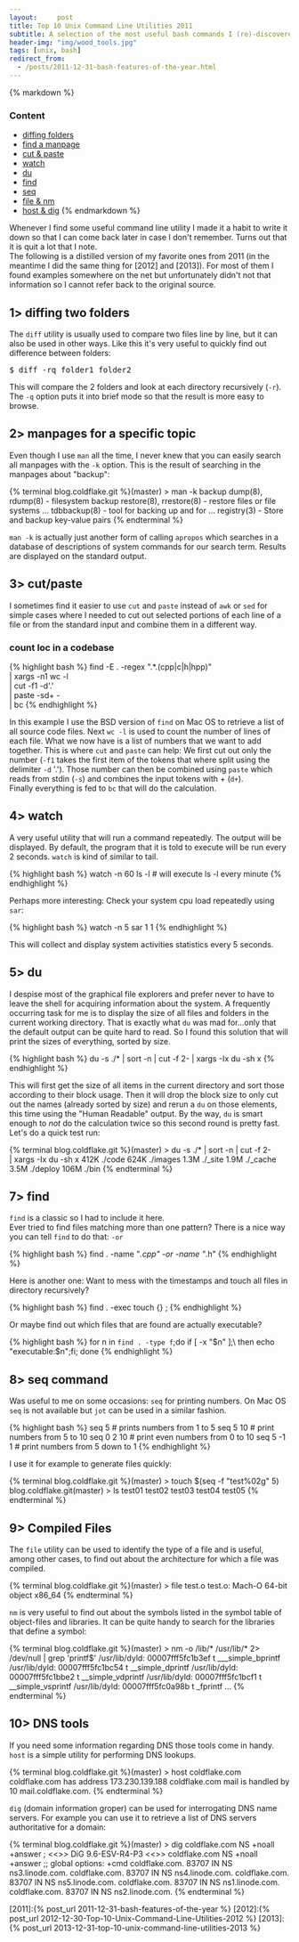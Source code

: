 ```yaml
---
layout:     post
title: Top 10 Unix Command Line Utilities 2011
subtitle: A selection of the most useful bash commands I (re)-discovered this year.
header-img: "img/wood_tools.jpg"
tags: [unix, bash]
redirect_from:
  - /posts/2011-12-31-bash-features-of-the-year.html
---
```


<div class="table-of-contents">

{% markdown %}
### Content

* [diffing folders](#diffing-two-folders)
* [find a manpage](#manpages-for-a-specific-topic)
* [cut & paste](#cutpaste)
* [watch](#watch)
* [du](#du)
* [find](#find)
* [seq](#seq-command)
* [file & nm](#compiled-files)
* [host & dig](#dns-tools)
{% endmarkdown %}

</div>

Whenever I find some useful command line utility I made it a habit to write it down so that I can
come back later in case I don't remember. Turns out that it is quit a lot that I note.  
The following is a distilled version of my favorite ones from 2011 (in the meantime I did the same
thing for [2012] and [2013]). For most of them I found examples somewhere on the net but
unfortunately didn't not that information so I cannot refer back to the original source.

## 1> diffing two folders

The `diff` utility is usually used to compare two files line by line, but it can also be used in
other ways. Like this it's very useful to quickly find out difference between folders:

<pre class="terminal">
$ diff -rq folder1 folder2
</pre>

This will compare the 2 folders and look at each directory recursively (`-r`). The `-q` option puts
it into brief mode so that the result is more easy to browse.

## 2> manpages for a specific topic

Even though I use `man` all the time, I never knew that you can easily search all manpages with the
`-k` option. This is the result of searching in the manpages about "backup":

{% terminal blog.coldflake.git %}(master) > man -k backup
dump(8), rdump(8)        - filesystem backup
restore(8), rrestore(8)  - restore files or file systems ...
tdbbackup(8)             - tool for backing up and for ...
registry(3)              - Store and backup key-value pairs
{% endterminal %}

`man -k` is actually just another form of calling `apropos` which searches in a database of
descriptions of system commands for our search term. Results are displayed on the standard output.

## 3> cut/paste

I sometimes find it easier to use `cut` and `paste` instead of `awk` or `sed` for simple cases where
I needed to cut out selected portions of each line of a file or from the standard input and combine
them in a different way.

### count loc in a codebase

{% highlight bash %}
find -E . -regex ".*\.(cpp|c|h|hpp)" \
  | xargs -n1 wc -l \
  | cut -f1 -d'.' \
  | paste -sd+ - \
  | bc
{% endhighlight %}

In this example I use the BSD version of `find` on Mac OS to retrieve a list of all source code
files. Next `wc -l` is used to count the number of lines of each file. What we now have is a list of
numbers that we want to add together. This is where `cut` and `paste` can help: We first cut out
only the number (`-f1` takes the first item of the tokens that where split using the delimiter `-d`
'.'). Those number can then be combined using `paste` which reads from stdin (`-s`) and combines the
input tokens with + (`d+`).  
Finally everything is fed to `bc` that will do the calculation.

## 4> watch

A very useful utility that will run a command repeatedly. The output will be displayed. By default,
the program that it is told to execute will be run every 2 seconds. `watch` is kind of similar to
tail.

{% highlight bash %}
watch -n 60 ls -l # will execute ls -l every minute
{% endhighlight %}

Perhaps more interesting: Check your system cpu load repeatedly using `sar`:

{% highlight bash %}
watch -n 5 sar 1 1
{% endhighlight %}

This will collect and display system activities statistics every 5 seconds.

## 5> du

I despise most of the graphical file explorers and prefer never to have to leave the shell for
acquiring information about the system. A frequently occurring task for me is to display the size of
all files and folders in the current working directory. That is exactly what `du` was mad for...only
that the default output can be quite hard to read. So I found this solution that will print the
sizes of everything, sorted by size.

{% highlight bash %}
du -s ./* | sort -n | cut -f 2- | xargs -Ix du -sh x
{% endhighlight %}

This will first get the size of all items in the current directory and sort those according to their
block usage. Then it will drop the block size to only cut out the names (already sorted by size) and
rerun a `du` on those elements, this time using the "Human Readable" output. By the way, `du` is
smart enough to *not* do the calculation twice so this second round is pretty fast.  
Let's do a quick test run:

{% terminal blog.coldflake.git %}(master) > du -s ./* | sort -n | cut -f 2- \
  | xargs -Ix du -sh x
412K	./code
624K	./images
1.3M	./_site
1.9M	./_cache
3.5M	./deploy
106M	./bin
{% endterminal %}


## 7> find

`find` is a classic so I had to include it here.  
Ever tried to find files matching more than one pattern? There is a nice way you can tell `find` to do that: `-or`

{% highlight bash %}
find . -name "*.cpp" -or -name "*.h"
{% endhighlight %}

Here is another one: Want to mess with the timestamps and touch all files in directory recursively?

{% highlight bash %}
find . -exec touch {} \;
{% endhighlight %}

Or maybe find out which files that are found are actually executable?

{% highlight bash %}
for n in `find . -type f`;do if [ -x "$n" ];\
	then echo "executable:$n";fi; done
{% endhighlight %}

## 8> seq command

Was useful to me on some occasions:  `seq` for printing numbers. On Mac OS `seq` is not available
but `jot` can be used in a similar fashion.

{% highlight bash %}
seq 5       # prints numbers from 1 to 5
seq 5 10    # print numbers from 5 to 10
seq 0 2 10  # print even numbers from 0 to 10
seq 5 -1 1  # print numbers from 5 down to 1
{% endhighlight %}

I use it for example to generate files quickly:

{% terminal blog.coldflake.git %}(master) > touch $(seq -f "test%02g" 5)
<span class="prompt">blog.coldflake.git</span>(master) > ls
test01  test02  test03  test04  test05
{% endterminal %}

## 9> Compiled Files

The `file` utility can be used to identify the type of a file and is useful, among other cases, to
find out about the architecture for which a file was compiled.

{% terminal blog.coldflake.git %}(master) > file test.o
test.o: Mach-O 64-bit object x86_64
{% endterminal %}

`nm` is very useful to find out about the symbols listed in the symbol table of object-files and
libraries. It can be quite handy to search for the libraries that define a symbol:

{% terminal blog.coldflake.git %}(master) > nm -o /lib/* /usr/lib/* 2> /dev/null | grep 'printf$'
/usr/lib/dyld: 00007fff5fc1b3ef t ___simple_bprintf
/usr/lib/dyld: 00007fff5fc1bc54 t __simple_dprintf
/usr/lib/dyld: 00007fff5fc1bbe2 t __simple_vdprintf
/usr/lib/dyld: 00007fff5fc1bcf1 t __simple_vsprintf
/usr/lib/dyld: 00007fff5fc0a98b t _fprintf
...
{% endterminal %}


## 10> DNS tools

If you need some information regarding DNS those tools come in handy. `host` is a simple utility for performing DNS lookups. 

{% terminal blog.coldflake.git %}(master) > host coldflake.com
coldflake.com has address 173.230.139.188
coldflake.com mail is handled by 10 mail.coldflake.com.
{% endterminal %}

`dig` (domain information groper) can be used for interrogating DNS name servers. For example you
can use it to retrieve a list of DNS servers authoritative for a domain:

{% terminal blog.coldflake.git %}(master) > dig coldflake.com NS +noall +answer
; <<>> DiG 9.6-ESV-R4-P3 <<>> coldflake.com NS +noall +answer
;; global options: +cmd
coldflake.com.		83707	IN	NS	ns3.linode.com.
coldflake.com.		83707	IN	NS	ns4.linode.com.
coldflake.com.		83707	IN	NS	ns5.linode.com.
coldflake.com.		83707	IN	NS	ns1.linode.com.
coldflake.com.		83707	IN	NS	ns2.linode.com.
{% endterminal %}


[2011]:{% post_url 2011-12-31-bash-features-of-the-year %}
[2012]:{% post_url 2012-12-30-Top-10-Unix-Command-Line-Utilities-2012 %}
[2013]:{% post_url 2013-12-31-top-10-unix-command-line-utilities-2013 %}
